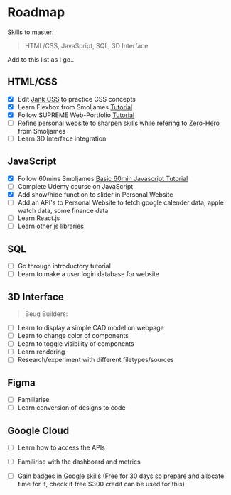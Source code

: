 # Roadmap
Skills to master: 
> HTML/CSS, JavaScript, SQL, 3D Interface

Add to this list as I go..

## HTML/CSS
- [x] Edit [Jank CSS](https://jankcss.com/) to practice CSS concepts
- [x] Learn Flexbox from Smoljames [Tutorial](https://www.youtube.com/watch?v=F5_nBy66LJs&ab_channel=Smoljames)
- [x] Follow SUPREME Web-Portfolio [Tutorial](https://www.youtube.com/watch?v=aLb_fMGZQXI&feature=youtu.be)
- [ ] Refine personal website to sharpen skills while refering to [Zero-Hero](https://www.youtube.com/watch?v=70T2GMDKl6M&ab_channel=Smoljames) from Smoljames
- [ ] Learn 3D Interface integration

## JavaScript
- [x] Follow 60mins Smoljames [Basic 60min Javascript Tutorial](https://www.youtube.com/watch?v=qr6sKTzjlUo&ab_channel=Smoljames)
- [ ] Complete Udemy course on JavaScript
- [x] Add show/hide function to slider in Personal Website
- [ ] Add an API's to Personal Website to fetch google calender data, apple watch data, some finance data
- [ ] Learn React.js
- [ ] Learn other js libraries

## SQL
- [ ] Go through introductory tutorial
- [ ] Learn to make a user login database for website

## 3D Interface
> Beug Builders:
- [ ] Learn to display a simple CAD model on webpage
- [ ] Learn to change color of components
- [ ] Learn to toggle visibility of components
- [ ] Learn rendering  
- [ ] Research/experiment with different filetypes/sources

## Figma
- [ ] Familiarise 
- [ ] Learn conversion of designs to code

## Google Cloud
- [ ] Learn how to access the APIs
- [ ] Familirise with the dashboard and metrics
- [ ] Gain badges in [Google skills](https://cloud.google.com/learn/training/credentials?hl=en) (Free for 30 days so prepare and allocate time for it, check if free $300 credit can be used for this)

